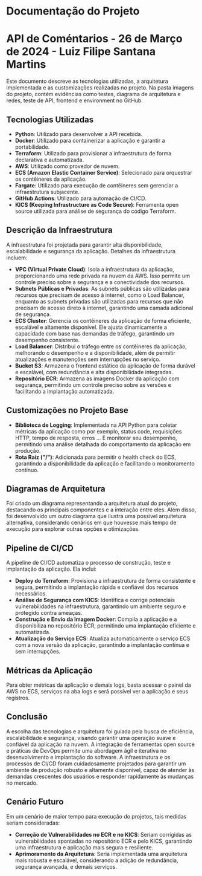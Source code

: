 # Documentação do Projeto
# API de Coméntarios - 26 de Março de 2024 - Luiz Filipe Santana Martins

Este documento descreve as tecnologias utilizadas, a arquitetura implementada e as customizações realizadas no projeto.
Na pasta imagens do projeto, contém evidências como testes, diagrama de arquitetura e redes, teste de API, frontend e environment no GitHub.

## Tecnologias Utilizadas

- **Python**: Utilizado para desenvolver a API recebida.
- **Docker**: Utilizado para containerizar a aplicação e garantir a portabilidade.
- **Terraform**: Utilizado para provisionar a infraestrutura de forma declarativa e automatizada.
- **AWS**: Utilizado como provedor de nuvem.
- **ECS (Amazon Elastic Container Service)**: Selecionado para orquestrar os contêineres da aplicação.
- **Fargate**: Utilizado para execução de contêineres sem gerenciar a infraestrutura subjacente.
- **GitHub Actions**: Utilizado para automação de CI/CD.
- **KICS (Keeping Infrastructure as Code Secure)**: Ferramenta open source utilizada para análise de segurança do código Terraform.

## Descrição da Infraestrutura

A infraestrutura foi projetada para garantir alta disponibilidade, escalabilidade e segurança da aplicação. Detalhes da infraestrutura incluem:

- **VPC (Virtual Private Cloud)**: Isola a infraestrutura da aplicação, proporcionando uma rede privada na nuvem da AWS. Isso permite um controle preciso sobre a segurança e a conectividade dos recursos.
- **Subnets Públicas e Privadas**: As subnets públicas são utilizadas para recursos que precisam de acesso à internet, como o Load Balancer, enquanto as subnets privadas são utilizadas para recursos que não precisam de acesso direto à internet, garantindo uma camada adicional de segurança.
- **ECS Cluster**: Gerencia os contêineres da aplicação de forma eficiente, escalável e altamente disponível. Ele ajusta dinamicamente a capacidade com base nas demandas de tráfego, garantindo um desempenho consistente.
- **Load Balancer**: Distribui o tráfego entre os contêineres da aplicação, melhorando o desempenho e a disponibilidade, além de permitir atualizações e manutenções sem interrupções no serviço.
- **Bucket S3**: Armazena o frontend estático da aplicação de forma durável e escalável, com redundância e alta disponibilidade integradas.
- **Repositório ECR**: Armazena as imagens Docker da aplicação com segurança, permitindo um controle preciso sobre as versões e facilitando a implantação automatizada.

## Customizações no Projeto Base

- **Biblioteca de Logging**: Implementada na API Python para coletar métricas da aplicação como por exemplo, status code, requisições HTTP, tempo de resposta, erros ... E monitorar seu desempenho, permitindo uma análise detalhada do comportamento da aplicação em produção.
- **Rota Raiz ("/")**: Adicionada para permitir o health check do ECS, garantindo a disponibilidade da aplicação e facilitando o monitoramento contínuo.

## Diagramas de Arquitetura

Foi criado um diagrama representando a arquitetura atual do projeto, destacando os principais componentes e a interação entre eles. Além disso, foi desenvolvido um outro diagrama que ilustra uma possível arquitetura alternativa, considerando cenários em que houvesse mais tempo de execução para explorar outras opções e otimizações.

## Pipeline de CI/CD

A pipeline de CI/CD automatiza o processo de construção, teste e implantação da aplicação. Ela inclui:

- **Deploy do Terraform**: Provisiona a infraestrutura de forma consistente e segura, permitindo a implantação rápida e confiável dos recursos necessários.
- **Análise de Segurança com KICS**: Identifica e corrige potenciais vulnerabilidades na infraestrutura, garantindo um ambiente seguro e protegido contra ameaças.
- **Construção e Envio da Imagem Docker**: Compila a aplicação e a disponibiliza no repositório ECR, permitindo uma implantação eficiente e automatizada.
- **Atualização do Serviço ECS**: Atualiza automaticamente o serviço ECS com a nova versão da aplicação, garantindo a implantação contínua e sem interrupções.

## Métricas da Aplicação

Para obter métricas da aplicação e demais logs, basta acessar o painel da AWS no ECS, serviços na aba logs e será possível ver a aplicação e seus registros.

## Conclusão

A escolha das tecnologias e arquitetura foi guiada pela busca de eficiência, escalabilidade e segurança, visando garantir uma operação suave e confiável da aplicação na nuvem. A integração de ferramentas open source e práticas de DevOps permite uma abordagem ágil e iterativa no desenvolvimento e implantação do software. A infraestrutura e os processos de CI/CD foram cuidadosamente projetados para garantir um ambiente de produção robusto e altamente disponível, capaz de atender às demandas crescentes dos usuários e responder rapidamente às mudanças no mercado.

## Cenário Futuro

Em um cenário de maior tempo para execução do projetos, tais medidas seriam consideradas:

- **Correção de Vulnerabilidades no ECR e no KICS**: Seriam corrigidas as vulnerabilidades apontadas no repositório ECR e pelo KICS, garantindo uma infraestrutura e aplicação mais segura e resiliente.
- **Aprimoramento da Arquitetura**: Seria implementada uma arquitetura mais robusta e escalável, considerando a adição de redundância, segurança avançada, e demais serviços.
